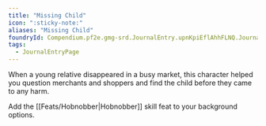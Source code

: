 ```yaml
---
title: "Missing Child"
icon: ":sticky-note:"
aliases: "Missing Child"
foundryId: Compendium.pf2e.gmg-srd.JournalEntry.upnKpiEflAhhFLNQ.JournalEntryPage.QkrcM4B8uvBaLdTq
tags:
  - JournalEntryPage
---
```

When a young relative disappeared in a busy market, this character helped you question merchants and shoppers and find the child before they came to any harm.

Add the [[Feats/Hobnobber|Hobnobber]] skill feat to your background options.